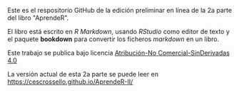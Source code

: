 Este es el respositorio GitHub de la edición preliminar en línea de la 2a parte del libro "AprendeR".

El libro está escrito en *R Markdown*, usando *RStudio* como editor de texto y el paquete **bookdown** para convertir los ficheros *markdown* en un libro. 

Este trabajo se publica bajo licencia [Atribución-No Comercial-SinDerivadas 4.0](https://creativecommons.org/licenses/by-nc-nd/4.0/)

La versión actual de esta 2a parte se puede leer en https://cescrossello.github.io/AprendeR-II/
